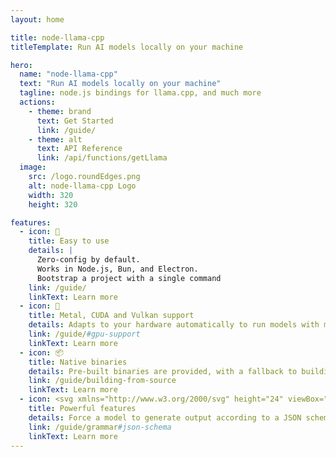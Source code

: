 ```yaml
---
layout: home

title: node-llama-cpp
titleTemplate: Run AI models locally on your machine

hero:
  name: "node-llama-cpp"
  text: "Run AI models locally on your machine"
  tagline: node.js bindings for llama.cpp, and much more
  actions:
    - theme: brand
      text: Get Started
      link: /guide/
    - theme: alt
      text: API Reference
      link: /api/functions/getLlama
  image:
    src: /logo.roundEdges.png
    alt: node-llama-cpp Logo
    width: 320
    height: 320

features:
  - icon: 🌟
    title: Easy to use
    details: |
      Zero-config by default.
      Works in Node.js, Bun, and Electron.
      Bootstrap a project with a single command
    link: /guide/
    linkText: Learn more
  - icon: 🚀
    title: Metal, CUDA and Vulkan support
    details: Adapts to your hardware automatically to run models with maximum performance
    link: /guide/#gpu-support
    linkText: Learn more
  - icon: 📦
    title: Native binaries
    details: Pre-built binaries are provided, with a fallback to building from source without <code>node-gyp</code> or Python
    link: /guide/building-from-source
    linkText: Learn more
  - icon: <svg xmlns="http://www.w3.org/2000/svg" height="24" viewBox="0 -960 960 960" width="24" fill="currentColor"><path d="M600-160q-17 0-28.5-11.5T560-200q0-17 11.5-28.5T600-240h80q17 0 28.5-11.5T720-280v-80q0-38 22-69t58-44v-14q-36-13-58-44t-22-69v-80q0-17-11.5-28.5T680-720h-80q-17 0-28.5-11.5T560-760q0-17 11.5-28.5T600-800h80q50 0 85 35t35 85v80q0 17 11.5 28.5T840-560t28.5 11.5Q880-537 880-520v80q0 17-11.5 28.5T840-400t-28.5 11.5Q800-377 800-360v80q0 50-35 85t-85 35h-80Zm-320 0q-50 0-85-35t-35-85v-80q0-17-11.5-28.5T120-400t-28.5-11.5Q80-423 80-440v-80q0-17 11.5-28.5T120-560t28.5-11.5Q160-583 160-600v-80q0-50 35-85t85-35h80q17 0 28.5 11.5T400-760q0 17-11.5 28.5T360-720h-80q-17 0-28.5 11.5T240-680v80q0 38-22 69t-58 44v14q36 13 58 44t22 69v80q0 17 11.5 28.5T280-240h80q17 0 28.5 11.5T400-200q0 17-11.5 28.5T360-160h-80Z"/></svg>
    title: Powerful features
    details: Force a model to generate output according to a JSON schema, give the model functions it can call on demand, and much more
    link: /guide/grammar#json-schema
    linkText: Learn more
---
```


<script setup>
import HomePage from "../.vitepress/components/HomePage/HomePage.vue";
</script>

<HomePage>
<template v-slot:chat-command>

```shell
npx -y node-llama-cpp chat
```

</template>
<template v-slot:inspect-command>

```shell
npx -y node-llama-cpp inspect gpu
```

</template>
<template v-slot:features-list>

* [Embedding](./guide/embedding.md)
* [Grammar](./guide/grammar.md)
* [JSON schema grammar](./guide/index.md#chatbot-with-json-schema)
* [Function calling](./guide/index.md#chatbot-with-json-schema)
* [CUDA support](./guide/CUDA.md)
* [Metal support](./guide/Metal.md)
* [Vulkan support](./guide/Vulkan.md)
* [Adapts to your hardware](./guide/index.md#gpu-support)
* [Model downloader](./cli/pull.md)
* [Prebuilt binaries](./guide/building-from-source.md)
* [Electron support](./guide/electron.md)
* [Prompt preloading](./guide/chat-session.md#preload-prompt)
* [Automatic chat wrapper](./guide/chat-wrapper.md#chat-wrappers)
* [Template chat wrapper](./guide/chat-wrapper.md#template)
* [Text completion](./guide/text-completion.md#complete)
* [Fill in the middle (infill)](./guide/text-completion.md#infill)
* [Jinja support](./guide/chat-wrapper.md#jinja)
* [Smart context shift](./guide/chat-wrapper.md#smart-context-shift)
* [Token bias](./guide/token-bias.md)
* Windows on Arm support
* [Apple Silicon support](./guide/Metal.md)
* [Inspect GGUF files](./cli/inspect/gguf.md)
* [Custom CMake options](./guide/building-from-source.md#customize-build)
* [Automatic batching](./guide/batching.md)
* [TypeScript type-safety](./api/functions/getLlama.md)
* [LoRA](./api/type-aliases/LlamaContextOptions.md#lora)
* [Remote GGUF reader](./api/functions/readGgufFileInfo.md)

</template>
<template v-slot:simple-code>

```TypeScript
import {fileURLToPath} from "url";
import path from "path";
import {getLlama, LlamaChatSession} from "node-llama-cpp";

const __dirname = path.dirname(
    fileURLToPath(import.meta.url)
);

const llama = await getLlama();
const model = await llama.loadModel({
    modelPath: path.join(__dirname, "my-model.gguf")
});
const context = await model.createContext();
const session = new LlamaChatSession({
    contextSequence: context.getSequence()
});


const q1 = "Hi there, how are you?";
console.log("User: " + q1);

const a1 = await session.prompt(q1);
console.log("AI: " + a1);
```

</template>
<template v-slot:simple-embedding>

```TypeScript
import {fileURLToPath} from "url";
import path from "path";
import {getLlama} from "node-llama-cpp";

const __dirname = path.dirname(
    fileURLToPath(import.meta.url)
);

const llama = await getLlama();
const model = await llama.loadModel({
    modelPath: path.join(__dirname, "my-model.gguf")
});
const context = await model.createEmbeddingContext();





const text = "Hello world";
console.log("Text:", text);

const embedding = await context.getEmbeddingFor(text);
console.log("Embedding vector:", embedding.vector);
```

</template>
<template v-slot:json-schema>

```TypeScript
import {fileURLToPath} from "url";
import path from "path";
import {getLlama, LlamaChatSession} from "node-llama-cpp";

const __dirname = path.dirname(
    fileURLToPath(import.meta.url)
);

const llama = await getLlama();
const model = await llama.loadModel({
    modelPath: path.join(__dirname, "my-model.gguf")
});
const context = await model.createContext();
const session = new LlamaChatSession({
    contextSequence: context.getSequence()
});

const grammar = await llama.createGrammarForJsonSchema({
    type: "object",
    properties: {
        positiveWordsInUserMessage: {
            type: "array",
            items: {
                type: "string"
            }
        },
        userMessagePositivityScoreFromOneToTen: {
            enum: [1, 2, 3, 4, 5, 6, 7, 8, 9, 10]
        },
        nameOfUser: {
            oneOf: [{
                type: "null"
            }, {
                type: "string"
            }]
        }
    }
});

const prompt = "Hi there! I'm John. Nice to meet you!";

const res = await session.prompt(prompt, {
    grammar
});
const parsedRes = grammar.parse(res);

console.log("User name:", parsedRes.nameOfUser);
console.log(
    "Positive words in user message:", 
    parsedRes.positiveWordsInUserMessage
);
console.log(
    "User message positivity score:",
    parsedRes.userMessagePositivityScoreFromOneToTen
);
```

</template>
<template v-slot:function-calling>

```TypeScript
import {fileURLToPath} from "url";
import path from "path";
import {
    getLlama,
    LlamaChatSession,
    defineChatSessionFunction
} from "node-llama-cpp";

const __dirname = path.dirname(
    fileURLToPath(import.meta.url)
);

const llama = await getLlama();
const model = await llama.loadModel({
    modelPath: path.join(__dirname, "my-model.gguf")
});
const context = await model.createContext();
const session = new LlamaChatSession({
    contextSequence: context.getSequence()
});

const fruitPrices: Record<string, string> = {
    "apple": "$6",
    "banana": "$4"
};
const functions = {
    getFruitPrice: defineChatSessionFunction({
        description: "Get the price of a fruit",
        params: {
            type: "object",
            properties: {
                name: {
                    type: "string"
                }
            }
        },
        async handler(params) {
            const name = params.name.toLowerCase();
            if (Object.keys(fruitPrices).includes(name))
                return {
                    name: name,
                    price: fruitPrices[name]
                };

            return `Unrecognized fruit "${params.name}"`;
        }
    })
};


const q1 = "Is an apple more expensive than a banana?";
console.log("User: " + q1);

const a1 = await session.prompt(q1, {functions});
console.log("AI: " + a1);
```

</template>
</HomePage>
